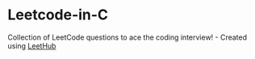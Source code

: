 # Leetcode-in-C
Collection of LeetCode questions to ace the coding interview! - Created using [LeetHub](https://github.com/QasimWani/LeetHub)
